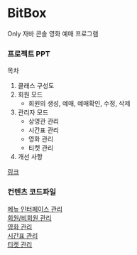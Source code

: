 # BitBox
Only 자바 콘솔 영화 예매 프로그램

### 프로젝트 PPT

목차
1. 클래스 구성도
2. 회원 모드
   * 회원의 생성, 예매, 예매확인, 수정, 삭제
3. 관리자 모드
   * 상영관 관리
   * 시간표 관리
   * 영화 관리
   * 티켓 관리
4. 개선 사항  
    
[링크](https://docs.google.com/presentation/d/1Da9X1zlmgbhgzLRI3LbNmqpqEQVtm2HnuEIIJNCTj0U/edit?usp=sharing)

### 컨텐츠 코드파일
[메뉴 인터페이스 관리](https://github.com/maiorem/BitBoxBackup/tree/master/BitBox/src/Main_Menu)    
[회원/비회원 관리](https://github.com/maiorem/BitBoxBackup/tree/master/BitBox/src/user)    
[영화 관리](https://github.com/maiorem/BitBoxBackup/tree/master/BitBox/src/Movie)    
[시간표 관리](https://github.com/maiorem/BitBoxBackup/tree/master/BitBox/src/TimeTable)    
[티켓 관리](https://github.com/maiorem/BitBoxBackup/tree/master/BitBox/src/Ticket)    
 
